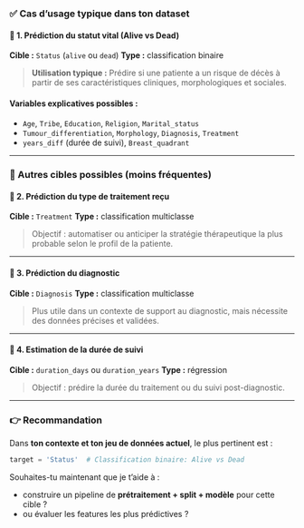 

### ✅ Cas d’usage typique dans ton dataset

#### 🎯 1. **Prédiction du statut vital (Alive vs Dead)**

**Cible :** `Status` (`alive` ou `dead`)
**Type :** classification binaire

> **Utilisation typique :**
> Prédire si une patiente a un risque de décès à partir de ses caractéristiques cliniques, morphologiques et sociales.

#### Variables explicatives possibles :

* `Age`, `Tribe`, `Education`, `Religion`, `Marital_status`
* `Tumour_differentiation`, `Morphology`, `Diagnosis`, `Treatment`
* `years_diff` (durée de suivi), `Breast_quadrant`

---

### 🔁 Autres cibles possibles (moins fréquentes)

#### 🎯 2. **Prédiction du type de traitement reçu**

**Cible :** `Treatment`
**Type :** classification multiclasse

> Objectif : automatiser ou anticiper la stratégie thérapeutique la plus probable selon le profil de la patiente.

---

#### 🎯 3. **Prédiction du diagnostic**

**Cible :** `Diagnosis`
**Type :** classification multiclasse

> Plus utile dans un contexte de support au diagnostic, mais nécessite des données précises et validées.

---

#### 🎯 4. **Estimation de la durée de suivi**

**Cible :** `duration_days` ou `duration_years`
**Type :** régression

> Objectif : prédire la durée du traitement ou du suivi post-diagnostic.

---

### 👉 Recommandation

Dans **ton contexte et ton jeu de données actuel**, le plus pertinent est :

```python
target = 'Status'  # Classification binaire: Alive vs Dead
```

Souhaites-tu maintenant que je t’aide à :

* construire un pipeline de **prétraitement + split + modèle** pour cette cible ?
* ou évaluer les features les plus prédictives ?
